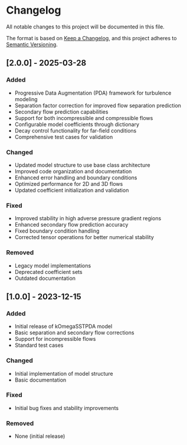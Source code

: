 # Changelog

All notable changes to this project will be documented in this file.

The format is based on [Keep a Changelog](https://keepachangelog.com/en/1.0.0/),
and this project adheres to [Semantic Versioning](https://semver.org/spec/v2.0.0.html).

## [2.0.0] - 2025-03-28

### Added
- Progressive Data Augmentation (PDA) framework for turbulence modeling
- Separation factor correction for improved flow separation prediction
- Secondary flow prediction capabilities
- Support for both incompressible and compressible flows
- Configurable model coefficients through dictionary
- Decay control functionality for far-field conditions
- Comprehensive test cases for validation

### Changed
- Updated model structure to use base class architecture
- Improved code organization and documentation
- Enhanced error handling and boundary conditions
- Optimized performance for 2D and 3D flows
- Updated coefficient initialization and validation

### Fixed
- Improved stability in high adverse pressure gradient regions
- Enhanced secondary flow prediction accuracy
- Fixed boundary condition handling
- Corrected tensor operations for better numerical stability

### Removed
- Legacy model implementations
- Deprecated coefficient sets
- Outdated documentation

## [1.0.0] - 2023-12-15

### Added
- Initial release of kOmegaSSTPDA model
- Basic separation and secondary flow corrections
- Support for incompressible flows
- Standard test cases

### Changed
- Initial implementation of model structure
- Basic documentation

### Fixed
- Initial bug fixes and stability improvements

### Removed
- None (initial release) 